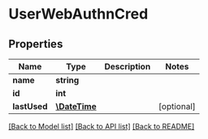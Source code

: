 # UserWebAuthnCred

## Properties
Name | Type | Description | Notes
------------ | ------------- | ------------- | -------------
**name** | **string** |  | 
**id** | **int** |  | 
**lastUsed** | [**\DateTime**](\DateTime.md) |  | [optional] 

[[Back to Model list]](../README.md#documentation-for-models) [[Back to API list]](../README.md#documentation-for-api-endpoints) [[Back to README]](../README.md)


